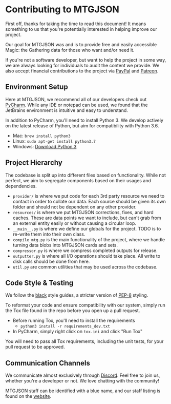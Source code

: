 # Contributing to MTGJSON

First off, thanks for taking the time to read this document! It means something to us that you're potentially interested in helping improve our project.

Our goal for MTGJSON was and is to provide free and easily accessible Magic: the Gathering data for those who want and/or need it.

If you're not a software developer, but want to help the project in some way, we are always looking for individuals to audit the content we provide. We also accept financial contributions to the project via [PayPal](https://www.paypal.me/zachhalpern) and [Patreon](https://patreon.com/mtgjson).

## Environment Setup

Here at MTGJSON, we recommend all of our developers check out [PyCharm](https://jetbrains.com/pycharm/). While any IDE or notepad can be used, we found that the JetBrains environment is intuitive and easy to understand.

In addition to PyCharm, you'll need to install Python 3. We develop actively on the latest release of Python, but aim for compatibility with Python 3.6.

- Mac: `brew install python3`
- Linux: `sudo apt-get install python3.7`
- Windows: [Download Python 3](https://www.python.org/downloads/)


## Project Hierarchy
The codebase is split up into different files based on functionality. While not perfect, we aim to segregate components based on their usages and dependencies.

- `provider/`  is where we put code for each 3rd party resource we need to contact in order to collate our data. Each source should be given its own folder and should not be dependent on any other provider.
- `resources/` is where we put MTGJSON corrections, fixes, and hard caches. These are data points we want to include, but can't grab from an external entity easily or without causing a circular loop.
- `__main__.py` is where we define our globals for the project. TODO is to re-write them into their own class.
- `compile_mtg.py` is the main functionality of the project, where we handle turning data blobs into MTGJSON cards and sets.
- `compressor.py` is where we compress completed outputs for release.
- `outputter.py` is where all I/O operations should take place. All write to disk calls should be done from here.
- `util.py` are common utilities that may be used across the codebase.

## Code Style & Testing

We follow the [black](https://pypi.org/project/black/) style guides, a stricter version of [PEP-8](https://www.python.org/dev/peps/pep-0008/) styling.

To reformat your code and ensure compatibility with our system, simply run the Tox file found in the repo before you open up a pull request.
- Before running Tox, you'll need to install the requirements
    - `python3 install -r requirements_dev.txt`
- In PyCharm, simply right click on `tox.ini` and click "Run Tox"

You will need to pass all Tox requirements, including the unit tests, for your pull request to be approved.

## Communication Channels

We communicate almost exclusively through [Discord](https://mtgjson.com/discord). Feel free to join us, whether you're a developer or not. We love chatting with the community!

MTGJSON staff can be identified with a blue name, and our staff listing is found on the [website](https://mtgjson.com/).
